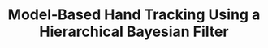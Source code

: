 ---
title: "Model-Based Hand Tracking Using a Hierarchical Bayesian Filter"
year: 2006
pdf_url: "http://www.robots.ox.ac.uk/~phst/Papers/2006/pami04.pdf"
category: "vision"
author_list: "Bjorn Stenger, Arasanathan Thayanantha, Philip H.S. Torr, R. Cipolla"
grant: "NULL"
pub_in: "In IEEE Trans Pattern Analysis and Machine Intelligence"
---